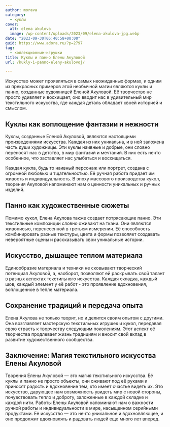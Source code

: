 ```yaml
---
author: morava
category:
  - куклы
cover:
  alt: elena akulova
  image: /wp-content/uploads/2023/09/elena-akulova-jpg.webp
date: "2023-09-30T05:40:58+00:00"
guid: https://www.adora.ru/?p=2797
tag:
  - коллекционные-игрушки
title: Куклы и панно Елены Акуловой
url: /kukly-i-panno-eleny-akulovoj/

---
```

Искусство может проявляться в самых неожиданных формах, и одним из прекрасных примеров этой необычной магии являются куклы и панно, созданные художницей Еленой Акуловой. Её творчество не просто удивляет и восхищает, оно вводит нас в удивительный мир текстильного искусства, где каждая деталь обладает своей историей и смыслом.

## Куклы как воплощение фантазии и нежности

Куклы, созданные Еленой Акуловой, являются настоящими произведениями искусства. Каждая из них уникальна, и в ней заложена часть души художницы. Эти куклы наивные и добрые, они словно переносят нас в детство, в мир фантазий и мечтаний. В них есть нечто особенное, что заставляет нас улыбаться и восхищаться.

Каждая кукла, будь то наивный персонаж или портрет, создана с огромной любовью и тщательностью. Её ручная работа придает им живость и индивидуальность. В эпоху массового производства кукол, творения Акуловой напоминают нам о ценности уникальных и ручных изделий.

## Панно как художественные сюжеты

Помимо кукол, Елена Акулова также создает потрясающие панно. Эти текстильные композиции словно оживают на ткани. Они являются живописью, перенесенной в третьем измерении. Её способность комбинировать разные текстуры, цвета и формы позволяет создавать невероятные сцены и рассказывать свои уникальные истории.

## Искусство, дышащее теплом материала

Единообразие материала и техники не сковывают творческий потенциал Акуловой, а, наоборот, позволяют ей раскрывать свой талант в разных аспектах текстильного искусства. Каждая складка, каждый шов, каждый элемент у её работ \- это проявление вдохновения, воплощенное в тепле материала.

## Сохранение традиций и передача опыта

Елена Акулова не только творит, но и делится своим опытом с другими. Она возглавляет мастерскую текстильных игрушек и кукол, передавая свою страсть к творчеству следующим поколениям. Этот аспект её творчества продлевает жизнь традициям и вносит свой вклад в развитие художественного сообщества.

## Заключение: Магия текстильного искусства Елены Акуловой

Творения Елены Акуловой — это магия текстильного искусства. Её куклы и панно не просто объекты, они оживают под её руками и приносят радость и вдохновение тем, кто имеет счастье видеть их. Это искусство, дарующее нам возможность увидеть мир с новой стороны, почувствовать тепло и доброту, заложенные в каждой складке и каждой нити. Работы Елены Акуловой напоминают нам о важности ручной работы и индивидуальности в мире, насыщенном серийными продуктами. Её искусство — это нечто уникальное и вдохновляющее, и оно продолжит вдохновлять и радовать людей еще много лет вперед.
